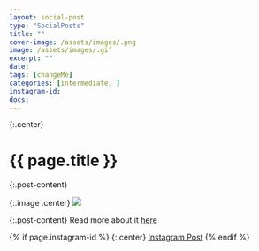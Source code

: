 ```yaml
---
layout: social-post
type: "SocialPosts"
title: ""
cover-image: /assets/images/.png
image: /assets/images/.gif
excerpt: ""
date:
tags: [changeMe]
categories: [intermediate, ]
instagram-id:
docs:
---
```

{:.center}
# {{ page.title }}

{:.post-content}

{:.image .center}
![]({{page.image}})

{:.post-content}
Read more about it <a href="{{page.docs}}" target="_blank">here</a>

{% if page.instagram-id %}
{:.center}
<a class="insta-link" href="https://www.instagram.com/p/{{page.instagram-id}}" target="_blank">Instagram Post</a>
{% endif %}
